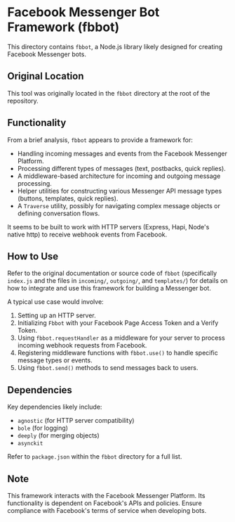 # Facebook Messenger Bot Framework (fbbot)

This directory contains `fbbot`, a Node.js library likely designed for creating Facebook Messenger bots.

## Original Location

This tool was originally located in the `fbbot` directory at the root of the repository.

## Functionality

From a brief analysis, `fbbot` appears to provide a framework for:
*   Handling incoming messages and events from the Facebook Messenger Platform.
*   Processing different types of messages (text, postbacks, quick replies).
*   A middleware-based architecture for incoming and outgoing message processing.
*   Helper utilities for constructing various Messenger API message types (buttons, templates, quick replies).
*   A `Traverse` utility, possibly for navigating complex message objects or defining conversation flows.

It seems to be built to work with HTTP servers (Express, Hapi, Node's native http) to receive webhook events from Facebook.

## How to Use

Refer to the original documentation or source code of `fbbot` (specifically `index.js` and the files in `incoming/`, `outgoing/`, and `templates/`) for details on how to integrate and use this framework for building a Messenger bot.

A typical use case would involve:
1.  Setting up an HTTP server.
2.  Initializing `Fbbot` with your Facebook Page Access Token and a Verify Token.
3.  Using `fbbot.requestHandler` as a middleware for your server to process incoming webhook requests from Facebook.
4.  Registering middleware functions with `fbbot.use()` to handle specific message types or events.
5.  Using `fbbot.send()` methods to send messages back to users.

## Dependencies

Key dependencies likely include:
*   `agnostic` (for HTTP server compatibility)
*   `bole` (for logging)
*   `deeply` (for merging objects)
*   `asynckit`

Refer to `package.json` within the `fbbot` directory for a full list.

## Note

This framework interacts with the Facebook Messenger Platform. Its functionality is dependent on Facebook's APIs and policies. Ensure compliance with Facebook's terms of service when developing bots.
